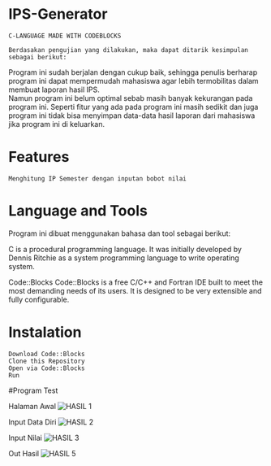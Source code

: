# IPS-Generator
	C-LANGUAGE MADE WITH CODEBLOCKS

	Berdasakan pengujian yang dilakukan, maka dapat ditarik kesimpulan sebagai berikut:

Program ini sudah berjalan dengan cukup baik, sehingga penulis berharap program ini dapat mempermudah mahasiswa agar lebih termobilitas dalam membuat laporan  hasil IPS.	
Namun program ini belum optimal sebab masih banyak kekurangan pada program ini. Seperti fitur yang ada pada program ini masih sedikit dan juga program ini tidak bisa menyimpan data-data hasil laporan dari mahasiswa jika program ini di keluarkan.

# Features
  
	Menghitung IP Semester dengan inputan bobot nilai
	
# Language and Tools

Program ini dibuat menggunakan bahasa dan tool sebagai berikut:

C is a procedural programming language. It was initially developed by Dennis Ritchie as a system programming language to write operating system.

Code::Blocks Code::Blocks is a free C/C++ and Fortran IDE built to meet the most demanding needs of its users. It is designed to be very extensible and fully configurable.

# Instalation

	Download Code::Blocks
	Clone this Repository
	Open via Code::Blocks
	Run

#Program Test

Halaman Awal
![HASIL 1](https://user-images.githubusercontent.com/117095520/211231260-b09171f5-1811-461c-a1ac-f5fb72b4d7fe.png)

Input Data Diri
![HASIL 2](https://user-images.githubusercontent.com/117095520/211231290-0a942bc7-39dc-42f9-ab6a-73ea9dcfd198.png)

Input Nilai 
![HASIL 3](https://user-images.githubusercontent.com/117095520/211231320-54c7ce74-26f8-4b36-abfe-9a4d8b57d688.png)

Out Hasil
![HASIL 5](https://user-images.githubusercontent.com/117095520/211231344-f62f1d0d-aaf9-4f96-b1b1-a292c3734734.png)



